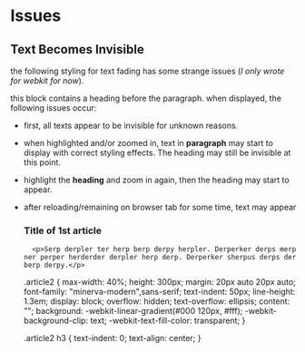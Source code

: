 Issues
==

Text Becomes Invisible
--

the following styling for text fading has some strange issues (*I only wrote for webkit for now*).

this block contains a heading before the paragraph. when displayed, the following issues occur: 

- first, all texts appear to be invisible for unknown reasons.
- when highlighted and/or zoomed in, text in **paragraph** may start to display with correct styling effects. The heading may still be invisible at this point.
- highlight the **heading** and zoom in again, then the heading may start to appear.
- after reloading/remaining on browser tab for some time, text may appear 

	<section class="article2">
		<h3>Title of 1st article</h3>

		<p>Serp derpler ter herp berp derpy herpler. Derperker derps merp ner perper herderder derpler herp derp. Derperker sherpus derps der berp derpy.</p>
	</section>

	.article2 {
		max-width: 40%;
		height: 300px;
		margin: 20px auto 20px auto;
		font-family: "minerva-modern",sans-serif;
		text-indent: 50px;
		line-height: 1.3em;
		display: block;
		overflow: hidden;
		text-overflow: ellipsis;
	    content: "";
	    background: -webkit-linear-gradient(#000 120px, #fff);
	   -webkit-background-clip: text;
	   -webkit-text-fill-color: transparent;
	}

	.article2 h3 {
	text-indent: 0;
	text-align: center;
	}